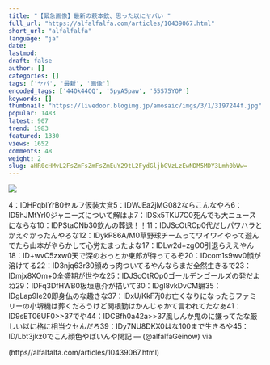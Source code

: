 ```yaml
---
title: "【緊急画像】最新の萩本欽、思った以にヤバい "
full_url: "https://alfalfalfa.com/articles/10439067.html"
short_url: "alfalfalfa"
language: "ja"
date: 
lastmod: 
draft: false
author: []
categories: []
tags: ['ヤバ', '最新', '画像']
encoded_tags: ['44Ok44OQ', '5pyA5paw', '55S75YOP']
keywords: []
thumbnail: "https://livedoor.blogimg.jp/amosaic/imgs/3/1/3197244f.jpg"
popular: 1483
latest: 907
trend: 1983
featured: 1330
views: 1652
comments: 48
weight: 2
slug: aHR0cHMvL2FsZmFsZmFsZmEuY29tL2FydGljbGVzLzEwNDM5MDY3Lmh0bWw=
---
```


![](https://livedoor.blogimg.jp/amosaic/imgs/3/1/3197244f.jpg)

4：IDHPqbIYrB0セルフ仮装大賞5：IDWJEa2jMG082ならこんなやろ6：ID5hJMtYrI0ジャニーズについて解はよ7：IDSx5TKU7C0死んでも大ニュースにならな10：IDPStaCNb30欽んの葬退！！11：IDJScOtROp0代だしパワハラとかえぐかったんやろな12：IDykP86A/M0草野球チームってワイワイやって遊んでたら山本がやらかして心労たまったよな17：IDLw2d+zgO0引退らええやん18：ID+wvC5zxw0天で深のおっとか東郎が待ってるぞ20：IDcom1s9wv0顔が溶けてる22：ID3njq63r30顔めっ肉ついてるやんならまだ全然生きるで23：IDmjx8XOm+0全盛期が世やな25：IDJScOtROp0ゴールデンゴールズの発だよね29：IDFq3DfHWB0板垣恵介が描いて30：IDgl8vkDvCM蝋35：IDgLap9Ie20即身仏のな趣きな37：IDxU/KkF7j0お亡くなりになったらファミリーの小堺機は葬くだろうけど関根勤はかんじゃかて言われてたなあ41：ID9sET06UF0>>37でや44：IDCBfh0a42a>>37風しんか鬼のに嫌ってたな厳しい以に格に相当クセんだろ39：IDy7NU8DKX0はな100まで生きるや45：ID/Lbt3jkz0でこん顔色やばいんや関記 — (@alfalfaGeinow) via 

(https//alfalfalfa.com/articles/10439067.html)
